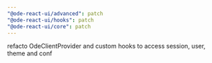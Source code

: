 ```yaml
---
"@ode-react-ui/advanced": patch
"@ode-react-ui/hooks": patch
"@ode-react-ui/core": patch
---
```


refacto OdeClientProvider and custom hooks to access session, user, theme and conf

